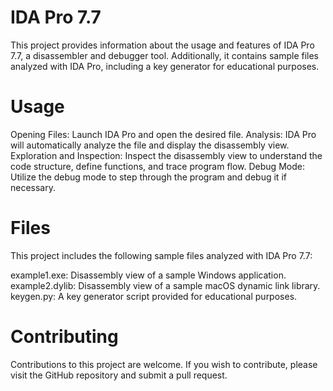 
# IDA Pro 7.7

This project provides information about the usage and features of IDA Pro 7.7, a disassembler and debugger tool. Additionally, it contains sample files analyzed with IDA Pro, including a key generator for educational purposes.


# Usage
Opening Files: Launch IDA Pro and open the desired file.
Analysis: IDA Pro will automatically analyze the file and display the disassembly view.
Exploration and Inspection: Inspect the disassembly view to understand the code structure, define functions, and trace program flow.
Debug Mode: Utilize the debug mode to step through the program and debug it if necessary.
# Files
This project includes the following sample files analyzed with IDA Pro 7.7:

example1.exe: Disassembly view of a sample Windows application.
example2.dylib: Disassembly view of a sample macOS dynamic link library.
keygen.py: A key generator script provided for educational purposes.
# Contributing
Contributions to this project are welcome. If you wish to contribute, please visit the GitHub repository and submit a pull request.
